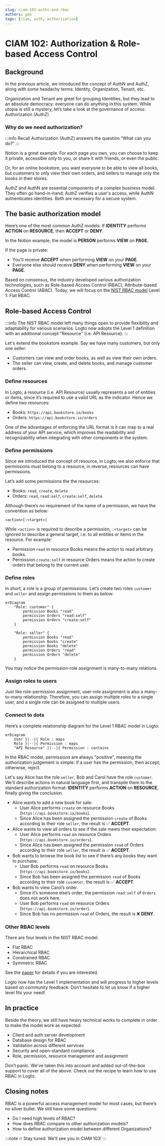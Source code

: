 ```yaml
---
slug: ciam-102-authz-and-rbac
authors: gao
tags: [ciam, auth, authorization]
---
```


# CIAM 102: Authorization & Role-based Access Control

## Background

In the previous article, we introduced the concept of AuthN and AuthZ, along with some headachy terms: Identity, Organization, Tenant, etc.

Organization and Tenant are great for grouping Identities, but they lead to an absolute democracy: everyone can do anything in this system. While utopia is still a mystery, let’s take a look at the governance of access: Authorization (AuthZ).

<!--truncate-->

### Why do we need authorization?

:::info Recall
Authorization (AuthZ) answers the question “What can you do?”
:::

Notion is a great example. For each page you own, you can choose to keep it private, accessible only to you, or share it with friends, or even the public.

Or, for an online bookstore, you want everyone to be able to view all books, but customers to only view their own orders, and sellers to manage only the books in their stores.

AuthZ and AuthN are essential components of a complex business model. They often go hand-in-hand; AuthZ verifies a user's access, while AuthN authenticates identities. Both are necessary for a secure system.

## The basic authorization model

Here’s one of the most common AuthZ models: If **IDENTITY** performs **ACTION** on **RESOURCE**, then **ACCEPT** or **DENY**.

In the Notion example, the model is **PERSON** performs **VIEW** on **PAGE.**

If the page is private:

- You’ll receive **ACCEPT** when performing **VIEW** on your **PAGE**.
- Everyone else should receive **DENY** when performing **VIEW** on your **PAGE**.

Based on consensus, the industry developed various authorization technologies, such as Role-based Access Control (RBAC), Attribute-based Access Control (ABAC). Today, we will focus on the [NIST RBAC model](https://csrc.nist.gov/CSRC/media/Publications/conference-paper/2000/07/26/the-nist-model-for-role-based-access-control-towards-a-unified-/documents/sandhu-ferraiolo-kuhn-00.pdf) Level 1: Flat RBAC.

## Role-based Access Control

:::info
The NIST RBAC model left many things open to provide flexibility and adaptability for various scenarios. Logto now adopts the Level 1 definition with an additional concept "Resource" (i.e. API Resource).
:::

Let's extend the bookstore example. Say we have many customers, but only one seller:

- Customers can view and order books, as well as view their own orders.
- The seller can view, create, and delete books, and manage customer orders.

### Define resources

In Logto, a resource (i.e. API Resource) usually represents a set of entities or items, since it’s required to use a valid URL as the indicator. Hence we define two resources:

- Books: `https://api.bookstore.io/books`
- Orders: `https://api.bookstore.io/orders`

One of the advantages of enforcing the URL format is it can map to a real address of your API service, which improves the readability and recognizability when integrating with other components in the system.

### Define permissions

Since we introduced the concept of resource, in Logto, we also enforce that permissions must belong to a resource, in reverse, resources can have permissions.

Let’s add some permissions the the resources:

- Books: `read`, `create`, `delete`
- Orders: `read`, `read:self`, `create:self`, `delete`

Although there’s no requirement of the name of a permission, we have the convention as below:

```
<action>[:<target>]
```

While `<action>` is required to describe a permission, `:<target>` can be ignored to describe a general target, i.e. to all entities or items in the resource. For example:

- Permission `read` in resource Books means the action to read arbitrary books.
- Permission `create:self` in resource Orders means the action to create orders that belong to the current user.

### Define roles

In short, a role is a group of permissions. Let’s create two roles `customer` and `seller` and assign permissions to them as below:

```mermaid
erDiagram
	"Role: customer" {
		permission Books "read"
		permission Orders "read:self"
		permission Orders "create:self"
	}

	"Role: seller" {
		permission Books "read"
		permission Books "create"
		permission Books "delete"
		permission Orders "read"
		permission Orders "delete"
	}

```

You may notice the permission-role assignment is many-to-many relations.

### Assign roles to users

Just like role-permission assignment, user-role assignment is also a many-to-many relationship. Therefore, you can assign multiple roles to a single user, and a single role can be assigned to multiple users.

### Connect to dots

Here’s a complete relationship diagram for the Level 1 RBAC model in Logto:

```mermaid
erDiagram
	User }|--|{ Role : maps
	Role }|--|{ Permission : maps
	"API Resource" ||--|{ Permission : contains
```

In the RBAC model, permissions are always "positive", meaning the authorization judgement is simple: if a user has the permission, then accept; otherwise, reject.

Let's say Alice has the role `seller`, Bob and Carol have the role `customer`. We'll describe actions in natural language first, and transpile them to the standard authorization format: **IDENTITY** performs **ACTION** on **RESOURCE**, finally giving the conclusion.

- Alice wants to add a new book for sale:
    - User Alice performs `create` on resource Books (`https://api.bookstore.io/books`).
    - Since Alice has been assigned the permission `create` of Books according to their role `seller`, the result is ✅ **ACCEPT**.
- Alice wants to view all orders to see if the sale meets their expectation:
    - User Alice performs `read` on resource Orders (`https://api.bookstore.io/orders`).
    - Since Alice has been assigned the permission `read` of Orders according to their role `seller`, the result is ✅ **ACCEPT**.
- Bob wants to browse the book list to see if there’s any books they want to purchase.
    - User Bob performs `read` on resource Books (`https://api.bookstore.io/books`).
    - Since Bob has been assigned the permission `read` of Books according to their role `cusomter`, the result is ✅ **ACCEPT**.
- Bob wants to view Carol’s order.
    - Since it’s someone else’s order, the permission `read:self` of `Orders` does not work here.
    - User Bob performs `read` on resource Orders (`https://api.bookstore.io/order`).
    - Since Bob has no permission `read` of Orders, the result is ❌ **DENY**.

### Other RBAC levels

There are four levels in the NIST RBAC model:

- Flat RBAC
- Hierarchical RBAC
- Constrained RBAC
- Symmetric RBAC

See the [paper](https://csrc.nist.gov/CSRC/media/Publications/conference-paper/2000/07/26/the-nist-model-for-role-based-access-control-towards-a-unified-/documents/sandhu-ferraiolo-kuhn-00.pdf) for details if you are interested.

Logto now has the Level 1 implementation and will progress to higher levels based on community feedback. Don’t hesitate to let us know if a higher level fits your need!

## In practice

Beside the theory, we still have heavy technical works to complete in order to make the model work as expected:

- Client and auth server development
- Database design for RBAC
- Validation across different services
- Security and open-standard compliance
- Role, permission, resource management and assignment

Don’t panic. We've taken this into account and added out-of-the-box support to cover all of the above. Check out the recipe to learn how to use RBAC in Logto.

## Closing notes

RBAC is a powerful access management model for most cases, but there’s no silver bullet. We still have some questions:

- Do I need high levels of RBAC?
- How does RBAC compare to other authorization models?
- How to define authorization model between different Organizations?

:::note
🔥 Stay tuned. We’ll see you in CIAM 103!
:::
